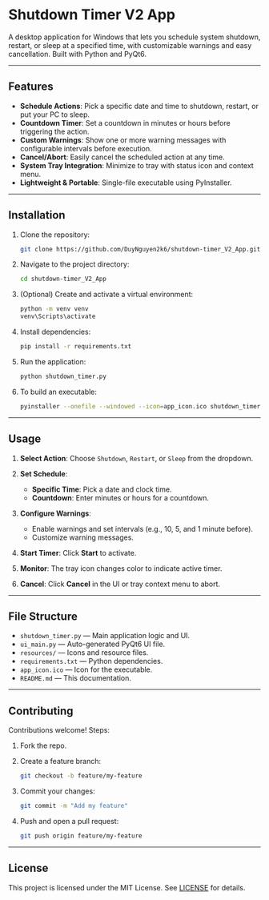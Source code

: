# Shutdown Timer V2 App

A desktop application for Windows that lets you schedule system shutdown, restart, or sleep at a specified time, with customizable warnings and easy cancellation. Built with Python and PyQt6.

---

## Features

* **Schedule Actions**: Pick a specific date and time to shutdown, restart, or put your PC to sleep.
* **Countdown Timer**: Set a countdown in minutes or hours before triggering the action.
* **Custom Warnings**: Show one or more warning messages with configurable intervals before execution.
* **Cancel/Abort**: Easily cancel the scheduled action at any time.
* **System Tray Integration**: Minimize to tray with status icon and context menu.
* **Lightweight & Portable**: Single-file executable using PyInstaller.

---

## Installation

1. Clone the repository:

   ```bash
   git clone https://github.com/DuyNguyen2k6/shutdown-timer_V2_App.git
   ```
2. Navigate to the project directory:

   ```bash
   cd shutdown-timer_V2_App
   ```
3. (Optional) Create and activate a virtual environment:

   ```bash
   python -m venv venv
   venv\Scripts\activate
   ```
4. Install dependencies:

   ```bash
   pip install -r requirements.txt
   ```
5. Run the application:

   ```bash
   python shutdown_timer.py
   ```
6. To build an executable:

   ```bash
   pyinstaller --onefile --windowed --icon=app_icon.ico shutdown_timer.py
   ```

---

## Usage

1. **Select Action**: Choose `Shutdown`, `Restart`, or `Sleep` from the dropdown.
2. **Set Schedule**:

   * **Specific Time**: Pick a date and clock time.
   * **Countdown**: Enter minutes or hours for a countdown.
3. **Configure Warnings**:

   * Enable warnings and set intervals (e.g., 10, 5, and 1 minute before).
   * Customize warning messages.
4. **Start Timer**: Click **Start** to activate.
5. **Monitor**: The tray icon changes color to indicate active timer.
6. **Cancel**: Click **Cancel** in the UI or tray context menu to abort.

---

## File Structure

* `shutdown_timer.py` — Main application logic and UI.
* `ui_main.py`      — Auto-generated PyQt6 UI file.
* `resources/`      — Icons and resource files.
* `requirements.txt` — Python dependencies.
* `app_icon.ico`     — Icon for the executable.
* `README.md`        — This documentation.

---

## Contributing

Contributions welcome! Steps:

1. Fork the repo.
2. Create a feature branch:

   ```bash
   git checkout -b feature/my-feature
   ```
3. Commit your changes:

   ```bash
   git commit -m "Add my feature"
   ```
4. Push and open a pull request:

   ```bash
   git push origin feature/my-feature
   ```

---

## License

This project is licensed under the MIT License. See [LICENSE](LICENSE) for details.
